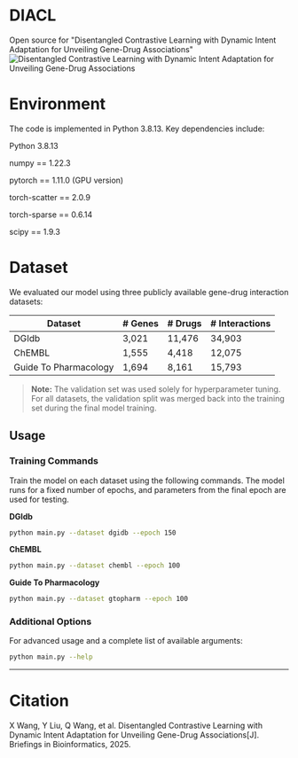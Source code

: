 
# DIACL

Open source for "Disentangled Contrastive Learning with Dynamic Intent Adaptation for Unveiling Gene-Drug Associations"
![Disentangled Contrastive Learning with Dynamic Intent Adaptation for Unveiling Gene-Drug Associations](https://github.com/wangxiaosong96/DIACL/blob/main/DIACL.png)

# Environment
The code is implemented in Python 3.8.13. Key dependencies include:

Python 3.8.13

numpy == 1.22.3

pytorch == 1.11.0 (GPU version)

torch-scatter == 2.0.9

torch-sparse == 0.6.14

scipy == 1.9.3

# Dataset

We evaluated our model using three publicly available gene-drug interaction datasets:

| Dataset | # Genes | # Drugs | # Interactions |
|---------|----------|---------|----------------|
| DGIdb | 3,021 | 11,476 | 34,903 |
| ChEMBL | 1,555 | 4,418 | 12,075 |
| Guide To Pharmacology | 1,694 | 8,161 | 15,793 |

> **Note:** The validation set was used solely for hyperparameter tuning. For all datasets, the validation split was merged back into the training set during the final model training.

## Usage

### Training Commands

Train the model on each dataset using the following commands. The model runs for a fixed number of epochs, and parameters from the final epoch are used for testing.

**DGIdb**
```bash
python main.py --dataset dgidb --epoch 150
```

**ChEMBL**
```bash
python main.py --dataset chembl --epoch 100
```

**Guide To Pharmacology**
```bash
python main.py --dataset gtopharm --epoch 100
```

### Additional Options

For advanced usage and a complete list of available arguments:
```bash
python main.py --help
```

---

# Citation
X Wang, Y Liu, Q Wang, et al. Disentangled Contrastive Learning with Dynamic Intent Adaptation for Unveiling Gene-Drug Associations[J]. Briefings in Bioinformatics, 2025.
